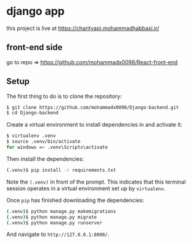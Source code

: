 # django app
this project is live at https://charityapi.mohammadhabbasi.ir/
## front-end side
go to repo => https://github.com/mohammadx0098/React-front-end
## Setup

The first thing to do is to clone the repository:

```sh
$ git clone https://github.com/mohammadx0098/Django-backend.git
$ cd Django-backend
```

Create a virtual environment to install dependencies in and activate it:

```sh
$ virtualenv .venv
$ source .venv/bin/activate
for windows => .venv\Scripts\activate
```

Then install the dependencies:

```sh
(.venv)$ pip install -r requirements.txt
```
Note the `(.venv)` in front of the prompt. This indicates that this terminal
session operates in a virtual environment set up by `virtualenv`.

Once `pip` has finished downloading the dependencies:
```sh
(.venv)$ python manage.py makemigrations
(.venv)$ python manage.py migrate
(.venv)$ python manage.py runserver
```
And navigate to `http://127.0.0.1:8000/`.
